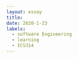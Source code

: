 ```yaml
---
layout: essay
title:
date: 2020-1-23
labels:
  - software Engineering
  - learning
  - ICS314
---
```




